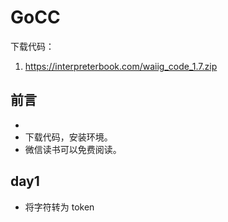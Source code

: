 # GoCC

下载代码：
1. https://interpreterbook.com/waiig_code_1.7.zip

## 前言
- 
- 下载代码，安装环境。
- 微信读书可以免费阅读。

## day1

- 将字符转为 token
